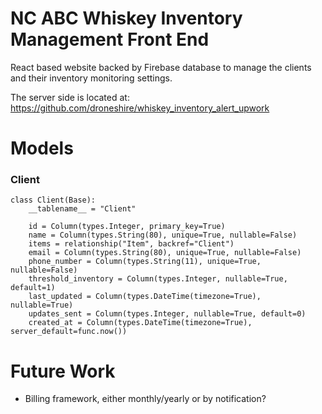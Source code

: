 # NC ABC Whiskey Inventory Management Front End

React based website backed by Firebase database to manage the clients and their inventory monitoring settings.

The server side is located at: https://github.com/droneshire/whiskey_inventory_alert_upwork

# Models

### Client
```
class Client(Base):
    __tablename__ = "Client"

    id = Column(types.Integer, primary_key=True)
    name = Column(types.String(80), unique=True, nullable=False)
    items = relationship("Item", backref="Client")
    email = Column(types.String(80), unique=True, nullable=False)
    phone_number = Column(types.String(11), unique=True, nullable=False)
    threshold_inventory = Column(types.Integer, nullable=True, default=1)
    last_updated = Column(types.DateTime(timezone=True), nullable=True)
    updates_sent = Column(types.Integer, nullable=True, default=0)
    created_at = Column(types.DateTime(timezone=True), server_default=func.now())
```

# Future Work

- Billing framework, either monthly/yearly or by notification?
